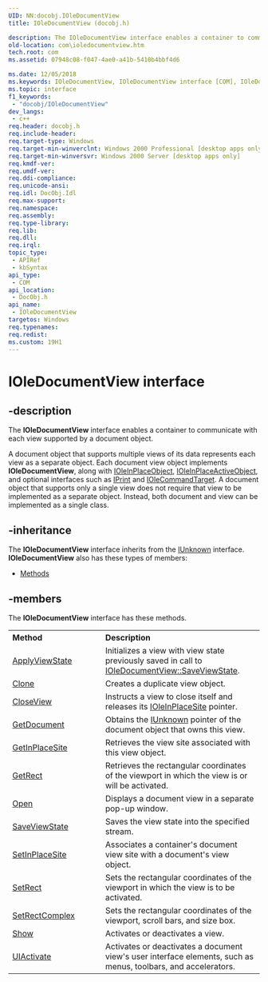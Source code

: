 ```yaml
---
UID: NN:docobj.IOleDocumentView
title: IOleDocumentView (docobj.h)

description: The IOleDocumentView interface enables a container to communicate with each view supported by a document object.
old-location: com\ioledocumentview.htm
tech.root: com
ms.assetid: 07948c08-f047-4ae0-a41b-5410b4bbf4d6

ms.date: 12/05/2018
ms.keywords: IOleDocumentView, IOleDocumentView interface [COM], IOleDocumentView interface [COM],described, _ole_ioledocumentview, com.ioledocumentview, docobj/IOleDocumentView
ms.topic: interface
f1_keywords: 
 - "docobj/IOleDocumentView"
dev_langs:
 - c++
req.header: docobj.h
req.include-header: 
req.target-type: Windows
req.target-min-winverclnt: Windows 2000 Professional [desktop apps only]
req.target-min-winversvr: Windows 2000 Server [desktop apps only]
req.kmdf-ver: 
req.umdf-ver: 
req.ddi-compliance: 
req.unicode-ansi: 
req.idl: DocObj.Idl
req.max-support: 
req.namespace: 
req.assembly: 
req.type-library: 
req.lib: 
req.dll: 
req.irql: 
topic_type:
 - APIRef
 - kbSyntax
api_type:
 - COM
api_location:
 - DocObj.h
api_name:
 - IOleDocumentView
targetos: Windows
req.typenames: 
req.redist: 
ms.custom: 19H1
---
```


# IOleDocumentView interface


## -description


The <b>IOleDocumentView</b> interface enables a container to communicate with each view supported by a document object.

A document object that supports multiple views of its data represents each view as a separate object. Each document view object implements <b>IOleDocumentView</b>, along with <a href="https://docs.microsoft.com/windows/desktop/api/oleidl/nn-oleidl-ioleinplaceobject">IOleInPlaceObject</a>, <a href="https://docs.microsoft.com/windows/desktop/api/oleidl/nn-oleidl-ioleinplaceactiveobject">IOleInPlaceActiveObject</a>, and optional interfaces such as <a href="https://docs.microsoft.com/windows/desktop/api/docobj/nn-docobj-iprint">IPrint</a> and <a href="https://docs.microsoft.com/windows/desktop/api/docobj/nn-docobj-iolecommandtarget">IOleCommandTarget</a>. A document object that supports only a single view does not require that view to be implemented as a separate object. Instead, both document and view can be implemented as a single class.


## -inheritance

The <b xmlns:loc="http://microsoft.com/wdcml/l10n">IOleDocumentView</b> interface inherits from the <a href="https://docs.microsoft.com/windows/desktop/api/unknwn/nn-unknwn-iunknown">IUnknown</a> interface. <b>IOleDocumentView</b> also has these types of members:
<ul>
<li><a href="https://docs.microsoft.com/">Methods</a></li>
</ul>

## -members

The <b>IOleDocumentView</b> interface has these methods.
<table class="members" id="memberListMethods">
<tr>
<th align="left" width="37%">Method</th>
<th align="left" width="63%">Description</th>
</tr>
<tr data="declared;">
<td align="left" width="37%">
<a href="https://docs.microsoft.com/windows/desktop/api/docobj/nf-docobj-ioledocumentview-applyviewstate">ApplyViewState</a>
</td>
<td align="left" width="63%">
Initializes a view with view state previously saved in call to <a href="https://docs.microsoft.com/windows/desktop/api/docobj/nf-docobj-ioledocumentview-saveviewstate">IOleDocumentView::SaveViewState</a>.

</td>
</tr>
<tr data="declared;">
<td align="left" width="37%">
<a href="https://docs.microsoft.com/windows/desktop/api/docobj/nf-docobj-ioledocumentview-clone">Clone</a>
</td>
<td align="left" width="63%">
Creates a duplicate view object.

</td>
</tr>
<tr data="declared;">
<td align="left" width="37%">
<a href="https://docs.microsoft.com/windows/desktop/api/docobj/nf-docobj-ioledocumentview-closeview">CloseView</a>
</td>
<td align="left" width="63%">
Instructs a view to close itself and releases its <a href="https://docs.microsoft.com/windows/desktop/api/oleidl/nn-oleidl-ioleinplacesite">IOleInPlaceSite</a> pointer.

</td>
</tr>
<tr data="declared;">
<td align="left" width="37%">
<a href="https://docs.microsoft.com/windows/desktop/api/docobj/nf-docobj-ioledocumentview-getdocument">GetDocument</a>
</td>
<td align="left" width="63%">
Obtains the <a href="https://docs.microsoft.com/windows/desktop/api/unknwn/nn-unknwn-iunknown">IUnknown</a> pointer of the document object that owns this view.

</td>
</tr>
<tr data="declared;">
<td align="left" width="37%">
<a href="https://docs.microsoft.com/windows/desktop/api/docobj/nf-docobj-ioledocumentview-getinplacesite">GetInPlaceSite</a>
</td>
<td align="left" width="63%">
Retrieves the view site associated with this view object.

</td>
</tr>
<tr data="declared;">
<td align="left" width="37%">
<a href="https://docs.microsoft.com/windows/desktop/api/docobj/nf-docobj-ioledocumentview-getrect">GetRect</a>
</td>
<td align="left" width="63%">
Retrieves the rectangular coordinates of the viewport in which the view is or will be activated.

</td>
</tr>
<tr data="declared;">
<td align="left" width="37%">
<a href="https://docs.microsoft.com/windows/desktop/api/docobj/nf-docobj-ioledocumentview-open">Open</a>
</td>
<td align="left" width="63%">
Displays a document view in a separate pop-up window.

</td>
</tr>
<tr data="declared;">
<td align="left" width="37%">
<a href="https://docs.microsoft.com/windows/desktop/api/docobj/nf-docobj-ioledocumentview-saveviewstate">SaveViewState</a>
</td>
<td align="left" width="63%">
Saves the view state into the specified stream.

</td>
</tr>
<tr data="declared;">
<td align="left" width="37%">
<a href="https://docs.microsoft.com/windows/desktop/api/docobj/nf-docobj-ioledocumentview-setinplacesite">SetInPlaceSite</a>
</td>
<td align="left" width="63%">
Associates a container's document view site with a document's  view object.

</td>
</tr>
<tr data="declared;">
<td align="left" width="37%">
<a href="https://docs.microsoft.com/windows/desktop/api/docobj/nf-docobj-ioledocumentview-setrect">SetRect</a>
</td>
<td align="left" width="63%">
Sets the rectangular coordinates of the viewport in which the view is to be activated.

</td>
</tr>
<tr data="declared;">
<td align="left" width="37%">
<a href="https://docs.microsoft.com/windows/desktop/api/docobj/nf-docobj-ioledocumentview-setrectcomplex">SetRectComplex</a>
</td>
<td align="left" width="63%">
Sets the rectangular coordinates of the viewport, scroll bars, and size box.

</td>
</tr>
<tr data="declared;">
<td align="left" width="37%">
<a href="https://docs.microsoft.com/windows/desktop/api/docobj/nf-docobj-ioledocumentview-show">Show</a>
</td>
<td align="left" width="63%">
Activates or deactivates a view.

</td>
</tr>
<tr data="declared;">
<td align="left" width="37%">
<a href="https://docs.microsoft.com/windows/desktop/api/docobj/nf-docobj-ioledocumentview-uiactivate">UIActivate</a>
</td>
<td align="left" width="63%">
Activates or deactivates a document view's user interface elements, such as menus, toolbars, and accelerators.

</td>
</tr>
</table> 

